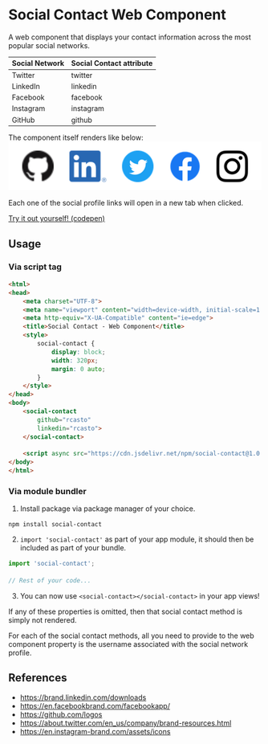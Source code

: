 # Social Contact Web Component
A web component that displays your contact information across the most popular social networks.

| Social Network | Social Contact attribute |
|----------------|--------------------------|
| Twitter        | twitter                  |
| LinkedIn       | linkedin                 |
| Facebook       | facebook                 |
| Instagram      | instagram                |
| GitHub         | github                   |

The component itself renders like below:  
![Social Contact Rendered Screenshot](./images/social-contact-screenshot.png)

Each one of the social profile links will open in a new tab when clicked.

[Try it out yourself! (codepen)](https://codepen.io/rcasto/full/zYvdJqV)

## Usage

### Via script tag
```html
<html>
<head>
    <meta charset="UTF-8">
    <meta name="viewport" content="width=device-width, initial-scale=1.0">
    <meta http-equiv="X-UA-Compatible" content="ie=edge">
    <title>Social Contact - Web Component</title>
    <style>
        social-contact {
            display: block;
            width: 320px;
            margin: 0 auto;
        }
    </style>
</head>
<body>
    <social-contact
        github="rcasto"
        linkedin="rcasto">
    </social-contact>

    <script async src="https://cdn.jsdelivr.net/npm/social-contact@1.0.1/dist/social-contact.min.js"></script>
</body>
</html>
```

### Via module bundler
1. Install package via package manager of your choice.
```
npm install social-contact
```

2. `import 'social-contact'` as part of your app module, it should then be included as part of your bundle.
```javascript
import 'social-contact';

// Rest of your code...
```

3. You can now use `<social-contact></social-contact>` in your app views!

If any of these properties is omitted, then that social contact method is simply not rendered.

For each of the social contact methods, all you need to provide to the web component property is the username associated with the social network profile.

## References
- https://brand.linkedin.com/downloads
- https://en.facebookbrand.com/facebookapp/
- https://github.com/logos
- https://about.twitter.com/en_us/company/brand-resources.html
- https://en.instagram-brand.com/assets/icons